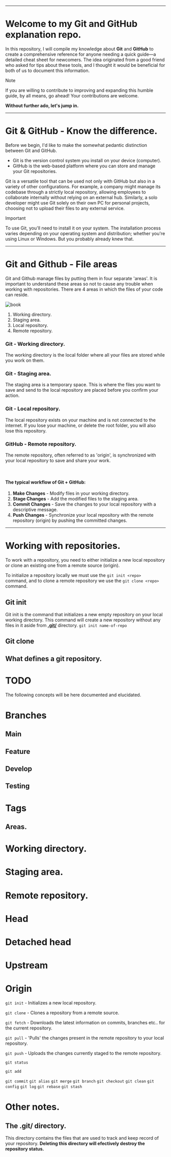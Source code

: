 
--- 
   
# Welcome to my Git and GitHub explanation repo.
In this repository, I will compile my knowledge about **Git** and **GitHub** to create a comprehensive reference for anyone needing a quick guide—a detailed cheat sheet for newcomers. The idea originated from a good friend who asked for tips about these tools, and I thought it would be beneficial for both of us to document this information. 

>[!Note]
>If you are willing to contribute to improving and expanding this humble guide, by all means, go ahead! Your contributions are welcome.

**Without further ado, let's jump in.**
   
--- 

# Git & GitHub - Know the difference.
Before we begin, I'd like to make the somewhat pedantic distinction between Git and GitHub. 
- Git is the version control system you install on your device (computer).
- GitHub is the web-based platform where you can store and manage your Git repositories.
   
Git is a versatile tool that can be used not only with GitHub but also in a variety of other configurations. For example, a company might manage its codebase through a strictly local repository, allowing employees to collaborate internally without relying on an external hub. Similarly, a solo developer might use Git solely on their own PC for personal projects, choosing not to upload their files to any external service. 

> [!IMPORTANT]
> To use Git, you'll need to install it on your system. The installation process varies depending on your operating system and distribution; whether you're using Linux or Windows. But you probably already knew that.

---

# Git and Github - File areas
Git and Github manage files by putting them in four separate 'areas'. It is important to understand these areas so not to cause any trouble when working with repositories. There are 4 areas in which the files of your code can reside. 

![book](https://github.com/user-attachments/assets/48145eed-e5bc-400e-a194-9846997c761b)

1. Working directory.
2. Staging area.
3. Local repository.
4. Remote repository.

### Git - Working directory.
The working directory is the local folder where all your files are stored while you work on them.

### Git - Staging area.
The staging area is a temporary space. This is where the files you want to save and send to the local repository are placed before you confirm your action.

### Git - Local repository.
The local repository exists on your machine and is not connected to the internet. If you lose your machine, or delete the root folder, you will also lose this repository.

### GitHub - Remote repository.
The remote repository, often referred to as 'origin', is synchronized with your local repository to save and share your work.

<br/>

#### The typical workflow of Git + GitHub:
   
1. **Make Changes** - Modify files in your working directory.
2. **Stage Changes** - Add the modified files to the staging area.
3. **Commit Changes** - Save the changes to your local repository with a descriptive message.
4. **Push Changes** - Synchronize your local repository with the remote repository (origin) by pushing the committed changes.

---

# Working with repositories.
To work with a repository, you need to either initialize a new local repository or clone an existing one from a remote source (origin).

To initialize a repository locally we must use the `git init <repo> ` command, and to clone a remote repository we use the `git clone <repo>` command.

## Git init
Git init is the command that initializes a new empty repository on your local working directory. This command will create a new repository without any files in it aside from [**.git/**](#the-git-directory) directory.
`git init name-of-repo`   

## Git clone

 ## What defines a git repository.


# TODO
The following concepts will be here documented and elucidated.

# Branches
## Main
## Feature
## Develop
## Testing

# Tags


## Areas.

# Working directory.
# Staging area.
# Remote repository.

# Head
# Detached head
# Upstream
# Origin


`git init` - Initializes a new local repository.
  
`git clone` - Clones a repository from a remote source.

`git fetch` - Downloads the latest information on commits, branches etc.. for the current repository.

`git pull` - 'Pulls' the changes present in the remote repository to your local repository.

`git push` - Uploads the changes currently staged to the remote repository.

`git status`

`git add`

`git commit`
`git alias`
`git merge`
`git branch`
`git checkout`
`git clean`
`git config`
`git log`
`git rebase`
`git stash`


# Other notes.

## The .git/ directory.
This directory contains the files that are used to track and keep record of your repository. **Deleting this directory will efectively destroy the repository status.** 
